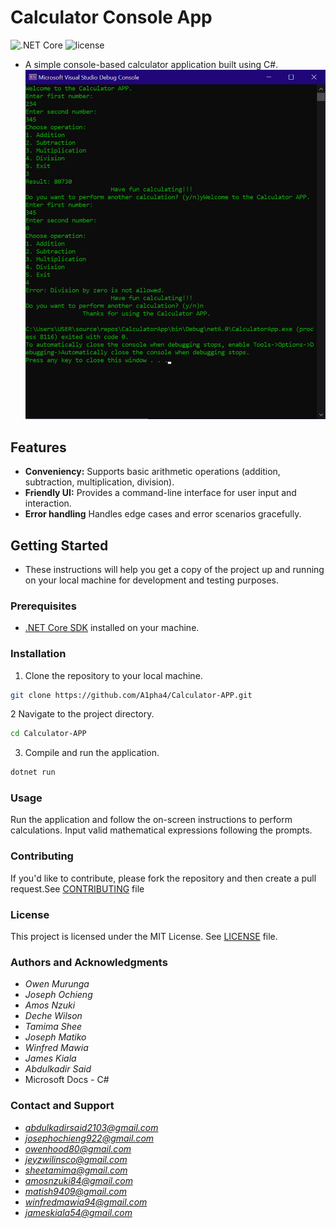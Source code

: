 # Calculator Console App
![.NET Core](https://img.shields.io/badge/.NET%20Core-3.1%20%7C%205.0%20%7C%206.0-blue)
![license](https://img.shields.io/github/license/DAVFoundation/captain-n3m0.svg?style=flat-square)
- A simple console-based calculator application built using C#.
![Calculator App Screenshot](user_interface.png)


## Features

- **Conveniency:** Supports basic arithmetic operations (addition, subtraction, multiplication, division).
- **Friendly UI:** Provides a command-line interface for user input and interaction.
- **Error handling** Handles edge cases and error scenarios gracefully.

## Getting Started

- These instructions will help you get a copy of the project up and running on your local machine for development and testing purposes.

### Prerequisites

- [.NET Core SDK](https://dotnet.microsoft.com/download) installed on your machine.

### Installation

1. Clone the repository to your local machine.

```bash
git clone https://github.com/A1pha4/Calculator-APP.git
```
2 Navigate to the project directory.
```bash 
cd Calculator-APP
```
3. Compile and run the application.
```bash
dotnet run
```
### Usage
Run the application and follow the on-screen instructions to perform calculations.
Input valid mathematical expressions following the prompts.

### Contributing
If you'd like to contribute, please fork the repository and then create a pull request.See [CONTRIBUTING](https://github.com/A1pha4/Calculator-APP/blob/main/CONTRIBUTING.md) file

### License
This project is licensed under the MIT License. See [LICENSE](https://github.com/A1pha4/Calculator-APP/blob/main/LICENCE.txt) file.

### Authors and Acknowledgments
- *Owen Murunga*
- *Joseph Ochieng*
- *Amos Nzuki*
- *Deche Wilson*
- *Tamima Shee*
- *Joseph Matiko*
- *Winfred Mawia*
- *James Kiala*
- *Abdulkadir Said*
- Microsoft Docs - C#

### Contact and Support 
- *abdulkadirsaid2103@gmail.com*
- *josephochieng922@gmail.com*
- *owenhood80@gmail.com*
- *jeyzwilinsco@gmail.com*
- *sheetamima@gmail.com*
- *amosnzuki84@gmail.com*
- *matish9409@gmail.com*
- *winfredmawia94@gmail.com*
- *jameskiala54@gmail.com*
